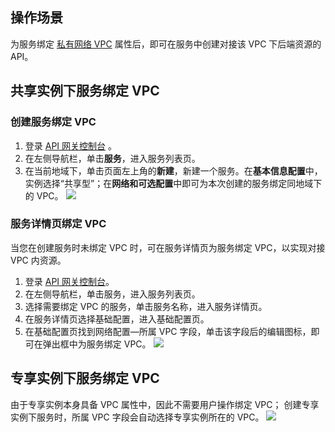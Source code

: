 ## 操作场景
为服务绑定 [私有网络 VPC](https://console.cloud.tencent.com/vpc) 属性后，即可在服务中创建对接该 VPC 下后端资源的API。

## 共享实例下服务绑定 VPC
### 创建服务绑定 VPC
1. 登录 [API 网关控制台](https://console.cloud.tencent.com/apigateway/service) 。
2. 在左侧导航栏，单击**服务**，进入服务列表页。
3. 在当前地域下，单击页面左上角的**新建**，新建一个服务。在**基本信息配置**中，实例选择“共享型”；在**网络和可选配置**中即可为本次创建的服务绑定同地域下的 VPC。
![](https://qcloudimg.tencent-cloud.cn/raw/fa3a7a2ae4e267e1322eefd61d126a4a.png)

### 服务详情页绑定 VPC
当您在创建服务时未绑定 VPC 时，可在服务详情页为服务绑定 VPC，以实现对接 VPC 内资源。
1. 登录 [API 网关控制台](https://console.cloud.tencent.com/apigateway/service)。
2. 在左侧导航栏，单击服务，进入服务列表页。
3. 选择需要绑定 VPC 的服务，单击服务名称，进入服务详情页。
4. 在服务详情页选择基础配置，进入基础配置页。
5. 在基础配置页找到网络配置—所属 VPC 字段，单击该字段后的编辑图标，即可在弹出框中为服务绑定 VPC。
![](https://qcloudimg.tencent-cloud.cn/raw/a9dba3794910ea2b9a86e3a1fa4e225b.png)


## 专享实例下服务绑定 VPC
由于专享实例本身具备 VPC 属性中，因此不需要用户操作绑定 VPC；
创建专享实例下服务时，所属 VPC 字段会自动选择专享实例所在的 VPC。
![](https://qcloudimg.tencent-cloud.cn/raw/44b6ec02dfe85fe93297c52ff2c674e9.png)
